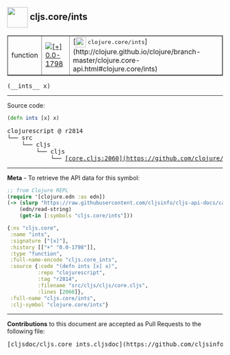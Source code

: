 ## <img width="48px" valign="middle" src="http://i.imgur.com/Hi20huC.png"> cljs.core/ints

 <table border="1">
<tr>

<td>function</td>
<td><a href="https://github.com/cljsinfo/cljs-api-docs/tree/0.0-1798"><img valign="middle" alt="[+] 0.0-1798" src="https://img.shields.io/badge/+-0.0--1798-lightgrey.svg"></a> </td>
<td>
[<img height="24px" valign="middle" src="http://i.imgur.com/1GjPKvB.png"> <samp>clojure.core/ints</samp>](http://clojure.github.io/clojure/branch-master/clojure.core-api.html#clojure.core/ints)
</td>
</tr>
</table>

 <samp>
(__ints__ x)<br>
</samp>

---





Source code:

```clj
(defn ints [x] x)
```

 <pre>
clojurescript @ r2814
└── src
    └── cljs
        └── cljs
            └── <ins>[core.cljs:2060](https://github.com/clojure/clojurescript/blob/r2814/src/cljs/cljs/core.cljs#L2060)</ins>
</pre>


---

__Meta__ - To retrieve the API data for this symbol:

```clj
;; from Clojure REPL
(require '[clojure.edn :as edn])
(-> (slurp "https://raw.githubusercontent.com/cljsinfo/cljs-api-docs/catalog/cljs-api.edn")
    (edn/read-string)
    (get-in [:symbols "cljs.core/ints"]))
```

```clj
{:ns "cljs.core",
 :name "ints",
 :signature ["[x]"],
 :history [["+" "0.0-1798"]],
 :type "function",
 :full-name-encode "cljs.core_ints",
 :source {:code "(defn ints [x] x)",
          :repo "clojurescript",
          :tag "r2814",
          :filename "src/cljs/cljs/core.cljs",
          :lines [2060]},
 :full-name "cljs.core/ints",
 :clj-symbol "clojure.core/ints"}

```

---

__Contributions__ to this document are accepted as Pull Requests to the following file:

 <pre>
[cljsdoc/cljs.core_ints.cljsdoc](https://github.com/cljsinfo/cljs-api-docs/blob/master/cljsdoc/cljs.core_ints.cljsdoc)
</pre>

